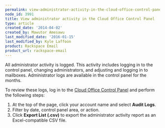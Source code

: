 ```yaml
---
permalink: view-administrator-activity-in-the-cloud-office-control-panel/
node_id: 3991
title: View administrator activity in the Cloud Office Control Panel
type: article
created_date: '2014-04-02'
created_by: Mawutor Amesawu
last_modified_date: '2016-01-15'
last_modified_by: Kyle Laffoon
product: Rackspace Email
product_url: rackspace-email
---
```


All administrator activity is logged. This activity includes logging in
to the control panel, changing administrators, and adjusting and logging
in to mailboxes. Administrator logs are available in the control panel for the
months.

To review these logs, log in to the [Cloud Office Control
Panel](https://cp.rackspace.com) and perform the following steps:

1.  At the top of the page, click your account name and select **Audit Logs**.
3.  Filter by date, control panel area, or action.
4.  Click **Export List (.csv)** to export the administrator activity report as an Excel-compatible CSV file.
